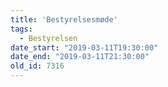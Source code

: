 ```yaml
---
title: 'Bestyrelsesmøde'
tags:
  - Bestyrelsen
date_start: "2019-03-11T19:30:00"
date_end: "2019-03-11T21:30:00"
old_id: 7316
---
```


